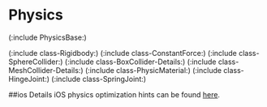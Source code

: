 Physics
=======


(:include PhysicsBase:)

(:include class-Rigidbody:)
(:include class-ConstantForce:)
(:include class-SphereCollider:)
(:include class-BoxCollider-Details:)
(:include class-MeshCollider-Details:)
(:include class-PhysicMaterial:)
(:include class-HingeJoint:)
(:include class-SpringJoint:)


##ios Details
iOS physics optimization hints can be found [here](Main.iphone-Optimizing-Physics.md). 
